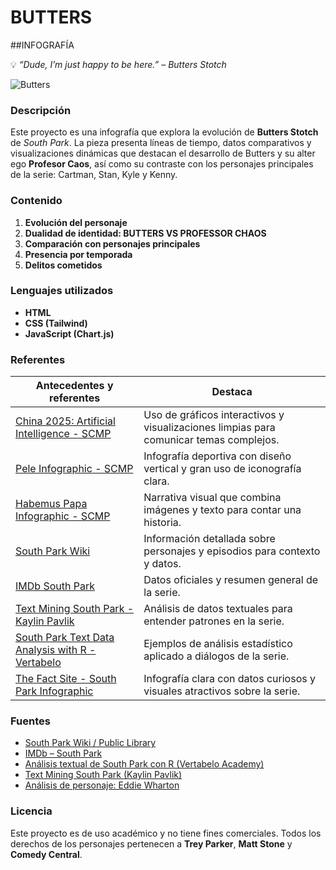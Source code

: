 # BUTTERS 
##INFOGRAFÍA


💡 *“Dude, I’m just happy to be here.” – Butters Stotch*


![Butters](https://static.wikia.nocookie.net/southpark/images/0/06/ButtersStotch.png/revision/latest?cb=20190411032405)


### Descripción

Este proyecto es una infografía que explora la evolución de **Butters Stotch** de *South Park*. La pieza presenta líneas de tiempo, datos comparativos y visualizaciones dinámicas que destacan el desarrollo de Butters y su alter ego **Profesor Caos**, así como su contraste con los personajes principales de la serie: Cartman, Stan, Kyle y Kenny.


### Contenido

1. **Evolución del personaje**  
2. **Dualidad de identidad: BUTTERS VS PROFESSOR CHAOS**  
3. **Comparación con personajes principales**  
4. **Presencia por temporada**  
5. **Delitos cometidos**


### Lenguajes utilizados

- **HTML**
- **CSS (Tailwind)**
- **JavaScript (Chart.js)**


### Referentes

| Antecedentes y referentes | Destaca |
| ------------------------- | ----------------------- |
| [China 2025: Artificial Intelligence - SCMP](https://multimedia.scmp.com/news/china/article/2166148/china-2025-artificial-intelligence/index.html?src=follow-chapter) | Uso de gráficos interactivos y visualizaciones limpias para comunicar temas complejos. |
| [Pele Infographic - SCMP](https://multimedia.scmp.com/infographics/sport/article/3208740/pele/index.html) | Infografía deportiva con diseño vertical y gran uso de iconografía clara. |
| [Habemus Papa Infographic - SCMP](https://multimedia.scmp.com/infographics/news/world/article/3310236/habemus-papa/index.html) | Narrativa visual que combina imágenes y texto para contar una historia. |
| [South Park Wiki](https://southpark.fandom.com/wiki/South_Park_Public_Library) | Información detallada sobre personajes y episodios para contexto y datos. |
| [IMDb South Park](https://www.imdb.com/es/title/tt0121955/) | Datos oficiales y resumen general de la serie. |
| [Text Mining South Park - Kaylin Pavlik](https://www.kaylinpavlik.com/text-mining-south-park/) | Análisis de datos textuales para entender patrones en la serie. |
| [South Park Text Data Analysis with R - Vertabelo](https://academy.vertabelo.com/blog/south-park-text-data-analysis-with-r-2/) | Ejemplos de análisis estadístico aplicado a diálogos de la serie. |
| [The Fact Site - South Park Infographic](https://www.thefactsite.com/facts-about-south-park/) | Infografía clara con datos curiosos y visuales atractivos sobre la serie. |


### Fuentes

- [South Park Wiki / Public Library](https://southpark.fandom.com/wiki/South_Park_Public_Library)
- [IMDb – South Park](https://www.imdb.com/es/title/tt0121955/)
- [Análisis textual de South Park con R (Vertabelo Academy)](https://academy.vertabelo.com/blog/south-park-text-data-analysis-with-r-2/)
- [Text Mining South Park (Kaylin Pavlik)](https://www.kaylinpavlik.com/text-mining-south-park/)
- [Análisis de personaje: Eddie Wharton](https://eddiewharton.com/2016/05/27/south-park/)


### Licencia

Este proyecto es de uso académico y no tiene fines comerciales. Todos los derechos de los personajes pertenecen a **Trey Parker**, **Matt Stone** y **Comedy Central**.

